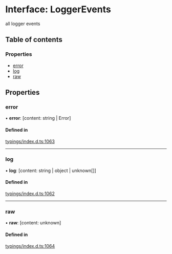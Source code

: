 # Interface: LoggerEvents

all logger events

## Table of contents

### Properties

- [error](../wiki/LoggerEvents#error)
- [log](../wiki/LoggerEvents#log)
- [raw](../wiki/LoggerEvents#raw)

## Properties

### error

• **error**: [content: string \| Error]

#### Defined in

[typings/index.d.ts:1063](https://github.com/Natto-PKP/discord-sucrose/blob/9e8624c/typings/index.d.ts#L1063)

___

### log

• **log**: [content: string \| object \| unknown[]]

#### Defined in

[typings/index.d.ts:1062](https://github.com/Natto-PKP/discord-sucrose/blob/9e8624c/typings/index.d.ts#L1062)

___

### raw

• **raw**: [content: unknown]

#### Defined in

[typings/index.d.ts:1064](https://github.com/Natto-PKP/discord-sucrose/blob/9e8624c/typings/index.d.ts#L1064)
